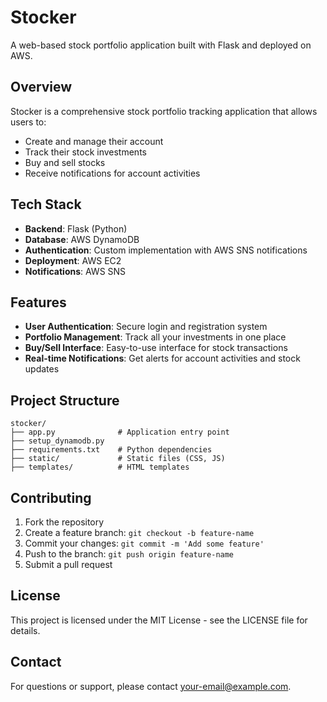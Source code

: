 # Stocker

A web-based stock portfolio application built with Flask and deployed on AWS.

## Overview

Stocker is a comprehensive stock portfolio tracking application that allows users to:
- Create and manage their account
- Track their stock investments
- Buy and sell stocks
- Receive notifications for account activities

## Tech Stack

- **Backend**: Flask (Python)
- **Database**: AWS DynamoDB
- **Authentication**: Custom implementation with AWS SNS notifications
- **Deployment**: AWS EC2
- **Notifications**: AWS SNS

## Features

- **User Authentication**: Secure login and registration system
- **Portfolio Management**: Track all your investments in one place
- **Buy/Sell Interface**: Easy-to-use interface for stock transactions
- **Real-time Notifications**: Get alerts for account activities and stock updates


## Project Structure

```
stocker/
├── app.py              # Application entry point
├── setup_dynamodb.py
├── requirements.txt    # Python dependencies
├── static/             # Static files (CSS, JS)
├── templates/          # HTML templates

```

## Contributing

1. Fork the repository
2. Create a feature branch: `git checkout -b feature-name`
3. Commit your changes: `git commit -m 'Add some feature'`
4. Push to the branch: `git push origin feature-name`
5. Submit a pull request

## License

This project is licensed under the MIT License - see the LICENSE file for details.

## Contact

For questions or support, please contact [your-email@example.com](mailto:your-email@example.com).
